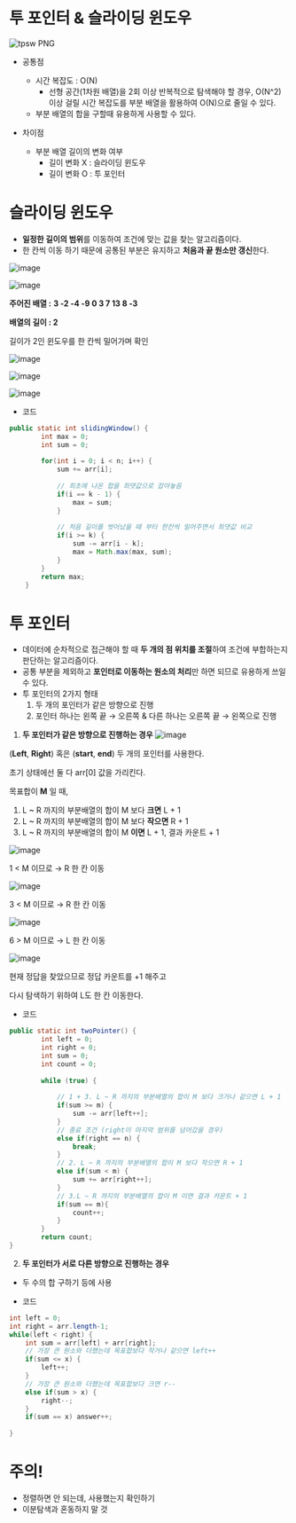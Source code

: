 # 투 포인터 & 슬라이딩 윈도우
![tpsw PNG](https://github.com/soberdam/ssafy-10th-algorithm-study/assets/53993041/3fc2e0d5-d7d6-4fb3-8221-87d43d849a53)
- 공통점
  - 시간 복잡도 : O(N)
    - 선형 공간(1차원 배열)을 2회 이상 반복적으로 탐색해야 할 경우, O(N^2) 이상 걸릴 시간 복잡도를 부분 배열을 활용하여 O(N)으로 줄일 수 있다.
  - 부분 배열의 합을 구할때 유용하게 사용할 수 있다.

- 차이점
  - 부분 배열 길이의 변화 여부
    - 길이 변화 X : 슬라이딩 윈도우
    - 길이 변화 O : 투 포인터

# 슬라이딩 윈도우

- **일정한 길이의 범위**를 이동하여 조건에 맞는 값을 찾는 알고리즘이다.
- 한 칸씩 이동 하기 때문에 공통된 부분은 유지하고 **처음과 끝 원소만 갱신**한다.
    
![image](https://img1.daumcdn.net/thumb/R1280x0/?scode=mtistory2&fname=https%3A%2F%2Fblog.kakaocdn.net%2Fdn%2Fb2CWOH%2Fbtq4RVfK580%2FXHj7HfOVxm0CDNcWxek72k%2Fimg.jpg)
    

![image](https://blog.kakaocdn.net/dn/bdvVkW/btrsW92CXSO/08PAFS6ET6tttAWLcJJ9c0/img.png)

**주어진 배열 :** **3 -2 -4 -9 0 3 7 13 8 -3**

**배열의 길이 : 2**

길이가 2인 윈도우를 한 칸씩 밀어가며 확인

![image](https://blog.kakaocdn.net/dn/WLqDY/btrsTc0nKZi/QSxIIfZFqBUxoTk0HiW78k/img.png)

![image](https://blog.kakaocdn.net/dn/cTtmdu/btrsXFz9ax0/wlpppuWeZhYH3xnbOLfQfK/img.png)

![image](https://blog.kakaocdn.net/dn/b3QF5L/btrsXr9SNZQ/dXzPJes0KSp8cSrRffdkrK/img.png)

- 코드
```java
public static int slidingWindow() {
    	int max = 0;
    	int sum = 0;
    	
    	for(int i = 0; i < n; i++) {
    		sum += arr[i];
    		
    		// 최초에 나온 합을 최댓값으로 잡아놓음
    		if(i == k - 1) {
    			max = sum;				
    		}
    		
    		// 처음 길이를 벗어났을 때 부터 한칸씩 밀어주면서 최댓값 비교
    		if(i >= k) {
    			sum -= arr[i - k];
    			max = Math.max(max, sum);   
    		}
    	}   	
    	return max;
    }
```

 
# 투 포인터
- 데이터에 순차적으로 접근해야 할 때 **두 개의 점 위치를 조절**하여 조건에 부합하는지 판단하는 알고리즘이다.
- 공통 부분을 제외하고 **포인터로 이동하는 원소의 처리**만 하면 되므로 유용하게 쓰일 수 있다.
- 투 포인터의 2가지 형태
    1. 두 개의 포인터가 같은 방향으로 진행
    2. 포인터 하나는 왼쪽 끝 → 오른쪽 & 다른 하나는 오른쪽 끝 → 왼쪽으로 진행

1. **두 포인터가 같은 방향으로 진행하는 경우**
![image](https://blog.kakaocdn.net/dn/be6ejH/btrsTcTxrPR/3gTcfA7DcLeYP5JWFeSgzK/img.png)

(**Left**, **Right**) 혹은 (**start**, **end**) 두 개의 포인터를 사용한다.

초기 상태에선 둘 다 arr[0] 값을 가리킨다.

목표합이 **M** 일 때,

1. L ~ R 까지의 부분배열의 합이 M 보다 **크면** L + 1
2. L ~ R 까지의 부분배열의 합이 M 보다 **작으면** R + 1
3. L ~ R 까지의 부분배열의 합이 M **이면** L + 1, 결과 카운트 + 1


![image](https://blog.kakaocdn.net/dn/be6ejH/btrsTcTxrPR/3gTcfA7DcLeYP5JWFeSgzK/img.png)

1 < M 이므로 → R 한 칸 이동

![image](https://blog.kakaocdn.net/dn/CHSkV/btrsW83E971/pKvmBYXCdUPik5jm4t1Mf1/img.png)

3 < M 이므로 → R 한 칸 이동

![image](https://blog.kakaocdn.net/dn/c8Rjas/btrsUcZ3Dp9/Ns93K08TjHNT3RmIk59FQK/img.png)

6 > M 이므로 → L 한 칸 이동

![image](https://blog.kakaocdn.net/dn/ZKUyq/btrsTd5WCWU/8y0eMmBj2c10AUcHDPEzOK/img.png)

현재 정답을 찾았으므로 정답 카운트를 +1 해주고

다시 탐색하기 위하여 L도 한 칸 이동한다.

- 코드
```java
public static int twoPointer() {
    	int left = 0; 
    	int right = 0;
    	int sum = 0;
    	int count = 0;
    	
    	while (true) {
    		
      		// 1 + 3. L ~ R 까지의 부분배열의 합이 M 보다 크거나 같으면 L + 1
      		if(sum >= m) {
      			sum -= arr[left++];
      		}
      		// 종료 조건 (right이 마지막 범위를 넘어갔을 경우)
      		else if(right == n) {
      			break;
      		}
      		// 2. L ~ R 까지의 부분배열의 합이 M 보다 작으면 R + 1
      		else if(sum < m) {
      			sum += arr[right++];
      		}
      		// 3.L ~ R 까지의 부분배열의 합이 M 이면 결과 카운트 + 1
      		if(sum == m){
      			count++;
      		}
    	}	
    	return count;
}
```

2. **두 포인터가 서로 다른 방향으로 진행하는 경우**
- 두 수의 합 구하기 등에 사용

- 코드
```java
int left = 0; 
int right = arr.length-1;
while(left < right) {
    int sum = arr[left] + arr[right];
    // 가장 큰 원소와 더했는데 목표합보다 작거나 같으면 left++
    if(sum <= x) {
        left++;
    }
    // 가장 큰 원소와 더했는데 목표합보다 크면 r--
    else if(sum > x) {
        right--;
    }
    if(sum == x) answer++;
  
}
```
# 주의!
- 정렬하면 안 되는데, 사용했는지 확인하기
- 이분탐색과 혼동하지 말 것
